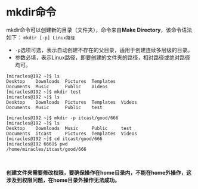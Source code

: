 # mkdir命令
mkdir命令可以创建新的目录（文件夹），命令来自**Make Directory**，该命令语法如下：
`mkdir [-p] Linux路径`
- `-p`选项可选，表示自动创建不存在的父目录，适用于创建连续多层级的目录。
- 参数必填，表示Linux路径，即要创建的文件夹的路径，相对路径或绝对路径均可。
```
[miracles@192 ~]$ ls
Desktop    Downloads  Pictures  Templates
Documents  Music      Public    Videos
[miracles@192 ~]$ mkdir test
[miracles@192 ~]$ ls
Desktop    Downloads  Pictures  Templates  Videos
Documents  Music      Public    test
```
```
[miracles@192 ~]$ mkdir -p itcast/good/666
[miracles@192 ~]$ ls
Desktop    Downloads  Music     Public     test
Documents  itcast     Pictures  Templates  Videos
[miracles@192 ~]$ cd itcast/good/666
[miracles@192 666]$ pwd
/home/miracles/itcast/good/666
```
<br>

**创建文件夹需要修改权限，要确保操作在home目录内，不能在home外操作，这涉及到权限问题，在home目录外操作无法成功。**